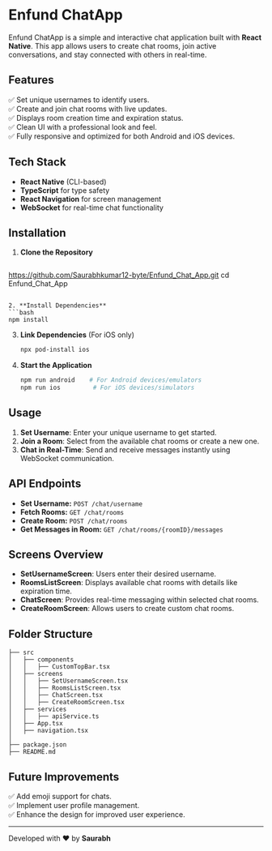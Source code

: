 # Enfund ChatApp

Enfund ChatApp is a simple and interactive chat application built with **React Native**. This app allows users to create chat rooms, join active conversations, and stay connected with others in real-time.

## Features

✅ Set unique usernames to identify users.  
✅ Create and join chat rooms with live updates.  
✅ Displays room creation time and expiration status.  
✅ Clean UI with a professional look and feel.  
✅ Fully responsive and optimized for both Android and iOS devices.  

## Tech Stack

- **React Native** (CLI-based)  
- **TypeScript** for type safety  
- **React Navigation** for screen management  
- **WebSocket** for real-time chat functionality  

## Installation

1. **Clone the Repository**
   ```bash
https://github.com/Saurabhkumar12-byte/Enfund_Chat_App.git
cd Enfund_Chat_App
   ```

2. **Install Dependencies**
   ```bash
   npm install
   ```

3. **Link Dependencies** (For iOS only)
   ```bash
   npx pod-install ios
   ```

4. **Start the Application**
   ```bash
   npm run android    # For Android devices/emulators
   npm run ios         # For iOS devices/simulators
   ```

## Usage

1. **Set Username**: Enter your unique username to get started.
2. **Join a Room**: Select from the available chat rooms or create a new one.
3. **Chat in Real-Time**: Send and receive messages instantly using WebSocket communication.

## API Endpoints

- **Set Username:** `POST /chat/username`
- **Fetch Rooms:** `GET /chat/rooms`
- **Create Room:** `POST /chat/rooms`
- **Get Messages in Room:** `GET /chat/rooms/{roomID}/messages`

## Screens Overview

- **SetUsernameScreen**: Users enter their desired username.  
- **RoomsListScreen**: Displays available chat rooms with details like expiration time.  
- **ChatScreen**: Provides real-time messaging within selected chat rooms.  
- **CreateRoomScreen**: Allows users to create custom chat rooms.  

## Folder Structure
```
├── src
│   ├── components
│   │   ├── CustomTopBar.tsx
│   ├── screens
│   │   ├── SetUsernameScreen.tsx
│   │   ├── RoomsListScreen.tsx
│   │   ├── ChatScreen.tsx
│   │   ├── CreateRoomScreen.tsx
│   ├── services
│   │   ├── apiService.ts
│   ├── App.tsx
│   ├── navigation.tsx
│
├── package.json
├── README.md
```

## Future Improvements

✅ Add emoji support for chats.  
✅ Implement user profile management.  
✅ Enhance the design for improved user experience.  

---
Developed with ❤️ by **Saurabh**

